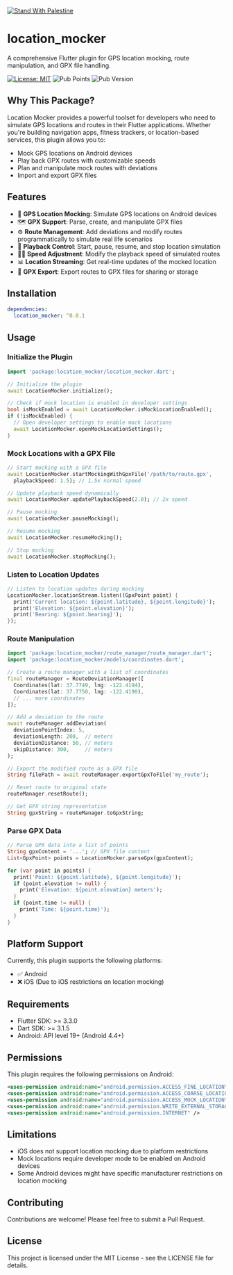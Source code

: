 [![Stand With Palestine](https://raw.githubusercontent.com/TheBSD/StandWithPalestine/main/banner-no-action.svg)](https://thebsd.github.io/StandWithPalestine)

# location_mocker

A comprehensive Flutter plugin for GPS location mocking, route manipulation, and GPX file handling.

[![License: MIT](https://img.shields.io/badge/License-MIT-yellow.svg)](https://opensource.org/licenses/MIT)
![Pub Points](https://img.shields.io/pub/points/location_mocker)
![Pub Version](https://img.shields.io/pub/v/location_mocker)

## Why This Package?

Location Mocker provides a powerful toolset for developers who need to simulate GPS locations and routes in their Flutter applications. Whether you're building navigation apps, fitness trackers, or location-based services, this plugin allows you to:

- Mock GPS locations on Android devices
- Play back GPX routes with customizable speeds
- Plan and manipulate mock routes with deviations
- Import and export GPX files

## Features

- 📍 **GPS Location Mocking**: Simulate GPS locations on Android devices
- 🗺️ **GPX Support**: Parse, create, and manipulate GPX files
- ⚙️ **Route Management**: Add deviations and modify routes programmatically to simulate real life scenarios
- 🔄 **Playback Control**: Start, pause, resume, and stop location simulation
- 🏃‍♂️ **Speed Adjustment**: Modify the playback speed of simulated routes
- 📊 **Location Streaming**: Get real-time updates of the mocked location
- 💾 **GPX Export**: Export routes to GPX files for sharing or storage

## Installation

```yaml
dependencies:
  location_mocker: ^0.0.1
```

## Usage

### Initialize the Plugin

```dart
import 'package:location_mocker/location_mocker.dart';

// Initialize the plugin
await LocationMocker.initialize();

// Check if mock location is enabled in developer settings
bool isMockEnabled = await LocationMocker.isMockLocationEnabled();
if (!isMockEnabled) {
  // Open developer settings to enable mock locations
  await LocationMocker.openMockLocationSettings();
}
```

### Mock Locations with a GPX File

```dart
// Start mocking with a GPX file
await LocationMocker.startMockingWithGpxFile('/path/to/route.gpx', 
  playbackSpeed: 1.5); // 1.5x normal speed

// Update playback speed dynamically
await LocationMocker.updatePlaybackSpeed(2.0); // 2x speed

// Pause mocking
await LocationMocker.pauseMocking();

// Resume mocking
await LocationMocker.resumeMocking();

// Stop mocking
await LocationMocker.stopMocking();
```

### Listen to Location Updates

```dart
// Listen to location updates during mocking
LocationMocker.locationStream.listen((GpxPoint point) {
  print('Current location: ${point.latitude}, ${point.longitude}');
  print('Elevation: ${point.elevation}');
  print('Bearing: ${point.bearing}');
});
```

### Route Manipulation

```dart
import 'package:location_mocker/route_manager/route_manager.dart';
import 'package:location_mocker/models/coordinates.dart';

// Create a route manager with a list of coordinates
final routeManager = RouteDeviationManager([
  Coordinates(lat: 37.7749, lng: -122.4194),
  Coordinates(lat: 37.7750, lng: -122.4190),
  // ... more coordinates
]);

// Add a deviation to the route
await routeManager.addDeviation(
  deviationPointIndex: 5,
  deviationLength: 200,  // meters
  deviationDistance: 50, // meters
  skipDistance: 300,     // meters
);

// Export the modified route as a GPX file
String filePath = await routeManager.exportGpxToFile('my_route');

// Reset route to original state
routeManager.resetRoute();

// Get GPX string representation
String gpxString = routeManager.toGpxString;
```

### Parse GPX Data

```dart
// Parse GPX data into a list of points
String gpxContent = '...'; // GPX file content
List<GpxPoint> points = LocationMocker.parseGpx(gpxContent);

for (var point in points) {
  print('Point: ${point.latitude}, ${point.longitude}');
  if (point.elevation != null) {
    print('Elevation: ${point.elevation} meters');
  }
  if (point.time != null) {
    print('Time: ${point.time}');
  }
}
```

## Platform Support

Currently, this plugin supports the following platforms:

- ✅ Android
- ❌ iOS (Due to iOS restrictions on location mocking)

## Requirements

- Flutter SDK: >= 3.3.0
- Dart SDK: >= 3.1.5
- Android: API level 19+ (Android 4.4+)

## Permissions

This plugin requires the following permissions on Android:

```xml
<uses-permission android:name="android.permission.ACCESS_FINE_LOCATION" />
<uses-permission android:name="android.permission.ACCESS_COARSE_LOCATION" />
<uses-permission android:name="android.permission.ACCESS_MOCK_LOCATION" />
<uses-permission android:name="android.permission.WRITE_EXTERNAL_STORAGE" />
<uses-permission android:name="android.permission.INTERNET" />
```

## Limitations

- iOS does not support location mocking due to platform restrictions
- Mock locations require developer mode to be enabled on Android devices
- Some Android devices might have specific manufacturer restrictions on location mocking

## Contributing

Contributions are welcome! Please feel free to submit a Pull Request.

## License

This project is licensed under the MIT License - see the LICENSE file for details.

